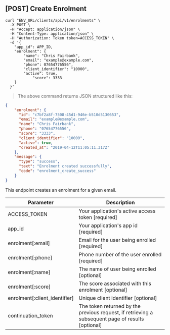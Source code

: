 ## [POST] Create Enrolment

```shell 
curl "ENV_URL/clients/api/v1/enrolments" \
  -X POST \
  -H "Accept: application/json" \
  -H "Content-Type: application/json" \
  -H "Authorization: Token token=ACCESS_TOKEN" \
  -d '{
    "app_id": APP_ID,
    "enrolment": {
    	"name": "Chris Fairbank",
    	"email": "example@example.com",
    	"phone": 07654776556",
    	"client_identifier": "10000",
    	"active": true,
			"score": 3333
    }
  }'
```
> The above command returns JSON structured like this:

```json
{
    "enrolment": {
      "id": "c7bf2a8f-7508-45d1-946e-b510d5130653",
      "email": "example@example.com",
      "name": "Chris Fairbank",
      "phone": "07654776556",
      "score": "3333",
      "client_identifier": "10000",
      "active": true,
      "created_at": "2019-04-12T11:05:11.317Z"
    },
    "message": {
      "type": "success",
      "text": "Enrolment created successfully",
      "code": "enrolment_create_success"
    }
}
```

This endpoint creates an enrolment for a given email.


Parameter | Description
--------- | -----------
ACCESS_TOKEN | Your application's active access token [required]
app_id | Your application's app id [required]
enrolment[:email] | Email for the user being enrolled  [required]
enrolment[:phone] | Phone number of the user enrolled [required]
enrolment[:name] | The name of user being enrolled [optional]
enrolment[:score] | The score associated with this enrolment [optional]
enrolment[:client_identifier] | Unique client identifier [optional]
continuation_token | The token returned by the previous request, if retrieving a subsequent page of results [optional]
